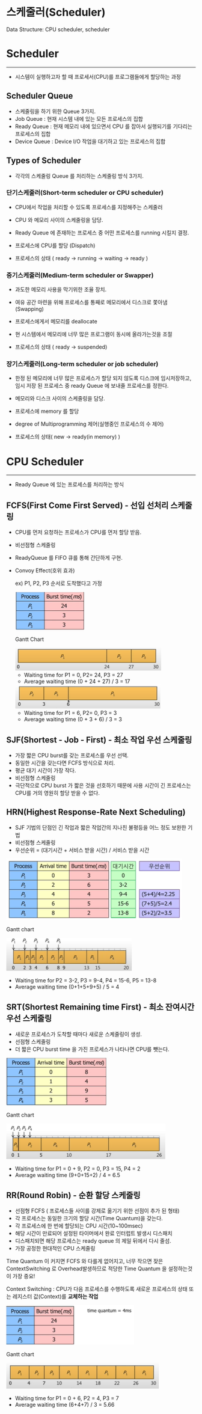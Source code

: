 # 스케줄러(Scheduler)

Data Structure: CPU scheduler, scheduler

# Scheduler

---

- 시스템이 실행하고자 할 때 프로세서(CPU)를 프로그램들에게 할당하는 과정

## Scheduler Queue

- 스케줄링을 하기 위한 Queue 3가지.
- Job Queue : 현재 시스템 내에 있는 모든 프로세스의 집합
- Ready Queue : 현재 메모리 내에 있으면서 CPU 를 잡아서 실행되기를 기다리는 프로세스의 집합
- Device Queue : Device I/O 작업을 대기하고 있는 프로세스의 집합

## Types of Scheduler

- 각각의 스케줄링 Queue 를 처리하는 스케줄링 방식 3가지.

### 단기스케줄러(Short-term scheduler or CPU scheduler)

- CPU에서 작업을 처리할 수 있도록 프로세스를 지정해주는 스케줄러

- CPU 와 메모리 사이의 스케줄링을 담당.
- Ready Queue 에 존재하는 프로세스 중 어떤 프로세스를 running 시킬지 결정.
- 프로세스에 CPU를 할당 (Dispatch)
- 프로세스의 상태 ( ready → running → waiting → ready )

### 중기스케줄러(Medium-term scheduler or Swapper)

- 과도한 메모리 사용을 막기위한 조율 장치.

- 여유 공간 마련을 위해 프로세스를 통째로 메모리에서 디스크로 쫓아냄 (Swapping)
- 프로세스에게서 메모리를 deallocate
- 현 시스템에서 메모리에 너무 많은 프로그램이 동시에 올라가는것을 조절
- 프로세스의 상태 ( ready → suspended)

### 장기스케줄러(Long-term scheduler or job scheduler)

- 한정 된 메모리에 너무 많은 프로세스가 할당 되지 않도록 디스크에 임시저장하고, 임시 저장 된 프로세스 중 ready Queue 에 보내줄 프로세스를 정한다.

- 메모리와 디스크 사이의 스케줄링을 담당.
- 프로세스에 memory 를 할당
- degree of Multiprogramming 제어(실행중인 프로세스의 수 제어)
- 프로세스의 상태( new → ready(in memory) )

# CPU Scheduler

---

- Ready Queue 에 있는 프로세스를 처리하는 방식

## FCFS(First Come First Served) - 선입 선처리 스케줄링

- CPU를 먼저 요청하는 프로세스가 CPU를 먼저 할당 받음.

- 비선점형 스케줄링

- ReadyQueue 를 FIFO 큐를 통해 간단하게 구현.

- Convoy Effect(호위 효과)

    ex) P1, P2, P3 순서로 도착했다고 가정

    <img src = "Scheduler/Untitled.png">

    Gantt Chart

    <img src = "Scheduler/Untitled 1.png">

    - Waiting time for P1 = 0, P2= 24, P3 = 27
    - Average waiting time (0 + 24 + 27) / 3 = 17

    <img src = "Scheduler/Untitled 2.png">

    - Waiting time for P1 = 6, P2= 0, P3 = 3
    - Average waiting time (0 + 3 + 6) / 3 = 3

## SJF(Shortest - Job - First) - 최소 작업 우선 스케줄링

- 가장 짧은 CPU burst를 갖는 프로세스를 우선 선택.
- 동일한 시간을 갖는다면 FCFS 방식으로 처리.
- 평균 대기 시간이 가장 작다.
- 비선점형 스케줄링
- 극단적으로 CPU burst 가 짧은 것을 선호하기 때문에 사용 시간이 긴 프로세스는 CPU를 거의 영원히 할당 받을 수 없다.

## HRN(Highest Response-Rate Next Scheduling)

- SJF 기법의 단점인 긴 작업과 짧은 작업간의 지나친 불평등을 어느 정도 보완한 기법
- 비선점형 스케줄링
- 우선순위 = (대기시간 + 서비스 받을 시간) / 서비스 받을 시간

<img src = "Scheduler/Untitled 3.png">

Gantt chart

<img src = "Scheduler/Untitled 4.png">

- Waiting time for P2 = 3-2,  P3 = 9-4, P4 = 15-6, P5 = 13-8
- Average waiting time (0+1+5+9+5) / 5 = 4

## SRT(Shortest Remaining time First) - 최소 잔여시간 우선 스케줄링

- 새로운 프로세스가 도착할 때마다 새로운 스케줄링이 생성.
- 선점형 스케줄링
- 더 짧은 CPU burst time 을 가진 프로세스가 나타나면 CPU를 뺏는다.

<img src = "Scheduler/Untitled 5.png">

Gantt chart

<img src = "Scheduler/Untitled 6.png">

- Waiting time for P1 = 0 + 9,  P2 = 0, P3 = 15, P4 = 2
- Average waiting time (9+0+15+2) / 4 = 6.5

## RR(Round Robin) - 순환 할당 스케줄링

- 선점형 FCFS ( 프로세스들 사이를 강제로 옮기기 위한 선점이 추가 된 형태)
- 각 프로세스는 동일한 크기의 할당 시간(Time Quantum)을 갖는다.
- 각 프로세스에 한 번에 할당되는 CPU 시간(10~100msec)
- 해당 시간이 만료되어 설정된 타이머에서 완료 인터럽트 발생시 디스패치
- 디스패치되면 해당 프로세스는 ready queue 의 제일 뒤에서 다시 줄섬.
- 가장 공정한 현대적인 CPU 스케줄링

Time Quantum 이 커지면 FCFS 와 다를게 없어지고, 너무 작으면 잦은 ContextSwitching 로 Overhead발생하므로 적당한 Time Quantum 을 설정하는것이 가장 중요!

Context Switching : CPU가 다음 프로세스를 수행하도록 새로운 프로세스의 상태 또는 레지스터 값(Context)를 **교체하는 작업**

<img src = "Scheduler/Untitled 7.png">

Gantt chart

<img src = "Scheduler/Untitled 8.png">

- Waiting time for P1 = 0 + 6,  P2 = 4, P3 = 7
- Average waiting time (6+4+7) / 3 = 5.66